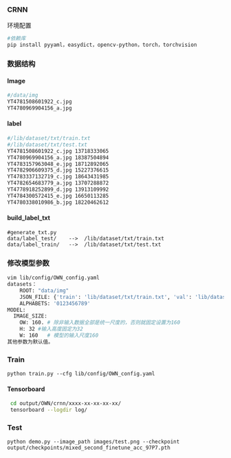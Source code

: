 ### CRNN

环境配置

```bash
#依赖库
pip install pyyaml，easydict，opencv-python，torch，torchvision
```

###  数据结构

#### Image

```bash
#/data/img
YT4781508601922_c.jpg
YT4780969904156_a.jpg
```

#### label

```bash
#/lib/dataset/txt/train.txt
#/lib/dataset/txt/test.txt
YT4781508601922_c.jpg 13718333065
YT4780969904156_a.jpg 18387504894
YT4783157963048_e.jpg 18712892065
YT4782906609375_d.jpg 15227376615
YT4783337132719_c.jpg 18643431985
YT4782654683779_a.jpg 13707288872
YT4778918252899_d.jpg 13913109992
YT4784300572415_e.jpg 16650113285
YT4780338010986_b.jpg 18220462612
```

#### build_label_txt

```
#generate_txt.py
data/label_test/    -->  /lib/dataset/txt/train.txt
data/label_train/   -->  /lib/dataset/txt/test.txt
```

### 修改模型参数

```bash
vim lib/config/OWN_config.yaml
datasets：
    ROOT: "data/img"
    JSON_FILE: {'train': 'lib/dataset/txt/train.txt', 'val': 'lib/dataset/txt/test.txt'}
    ALPHABETS: '0123456789'
MODEL:
  IMAGE_SIZE:
    OW: 160. # 除非输入数据全部是统一尺度的，否则就固定设置为160
    H: 32 #输入高度固定为32
    W: 160   # 模型的输入尺度160
其他参数为默认值。
```

### Train

```
python train.py --cfg lib/config/OWN_config.yaml
```

#### Tensorboard

```bash
 cd output/OWN/crnn/xxxx-xx-xx-xx-xx/
 tensorboard --logdir log/
```

### Test

```
python demo.py --image_path images/test.png --checkpoint output/checkpoints/mixed_second_finetune_acc_97P7.pth
```

